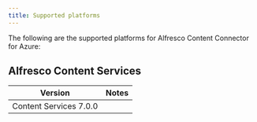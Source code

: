 ```yaml
---
title: Supported platforms
---
```


The following are the supported platforms for Alfresco Content Connector for Azure:

## Alfresco Content Services

| Version | Notes |
| ------- | ----- |
| Content Services 7.0.0 | |
